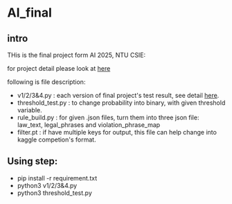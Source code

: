 # AI_final
## intro
THis is the final project form AI 2025, NTU CSIE:

for project detail please look at [here](https://docs.google.com/presentation/d/1TrBFk5A7fMfh60rGPmu3xdWQ78Cg-IiHZi-g-EQ3oI4/edit?usp=sharing)

following is file description:
* v1/2/3&4.py : each version of final project's test result, see detail [here](https://docs.google.com/spreadsheets/d/1mRxqmu4xJbp-S1nUJGqFsXGhO7F7piEEUoOud6WOX68/edit?usp=sharing).
* threshold_test.py : to change probability into binary, with given threshold variable. 
* rule_build.py : for given .json files, turn them into three json file: law_text, legal_phrases and violation_phrase_map
* filter.pt : if have multiple keys for output, this file can help change into kaggle competion's format.
## Using step:
* pip install -r requirement.txt
* python3 v1/2/3&4.py
* python3 threshold_test.py
